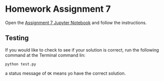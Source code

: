 # Homework Assignment 7

Open the [Assignment 7 Jupyter Notebook](assignment7.ipynb) and follow the instructions.

## Testing

If you would like to check to see if your solution is correct, run the following command at the Terminal command lin:

```
python test.py
```

a status message of `OK` means yo have the correct solution.
